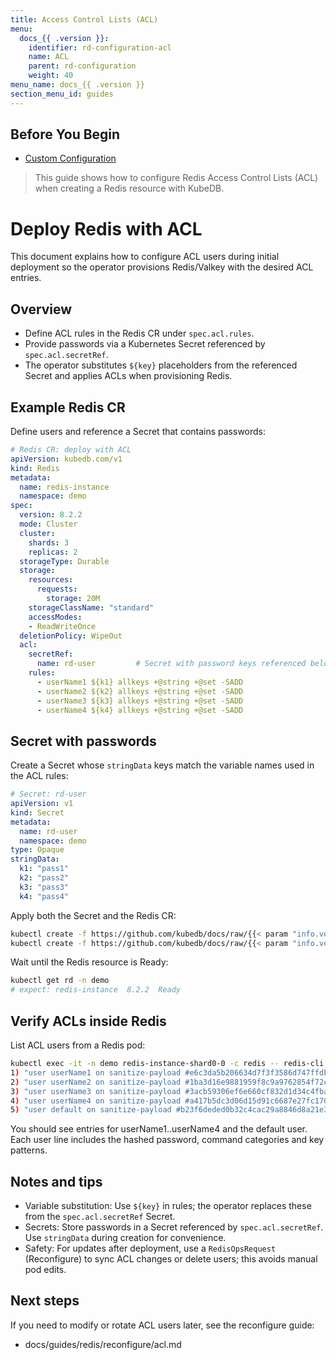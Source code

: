 ```yaml
---
title: Access Control Lists (ACL)
menu:
  docs_{{ .version }}:
    identifier: rd-configuration-acl
    name: ACL
    parent: rd-configuration
    weight: 40
menu_name: docs_{{ .version }}
section_menu_id: guides
---
```


## Before You Begin

- [Custom Configuration](docs/guides/redis/configuration/redis.md)

> This guide shows how to configure Redis Access Control Lists (ACL) when creating a Redis resource with KubeDB.

# Deploy Redis with ACL

This document explains how to configure ACL users during initial deployment so the operator provisions Redis/Valkey with the desired ACL entries.

## Overview

- Define ACL rules in the Redis CR under `spec.acl.rules`.
- Provide passwords via a Kubernetes Secret referenced by `spec.acl.secretRef`.
- The operator substitutes `${key}` placeholders from the referenced Secret and applies ACLs when provisioning Redis.

## Example Redis CR

Define users and reference a Secret that contains passwords:

```yaml
# Redis CR: deploy with ACL
apiVersion: kubedb.com/v1
kind: Redis
metadata:
  name: redis-instance
  namespace: demo
spec:
  version: 8.2.2
  mode: Cluster
  cluster:
    shards: 3
    replicas: 2
  storageType: Durable
  storage:
    resources:
      requests:
        storage: 20M
    storageClassName: "standard"
    accessModes:
    - ReadWriteOnce
  deletionPolicy: WipeOut
  acl:
    secretRef:
      name: rd-user         # Secret with password keys referenced below
    rules:
      - userName1 ${k1} allkeys +@string +@set -SADD
      - userName2 ${k2} allkeys +@string +@set -SADD
      - userName3 ${k3} allkeys +@string +@set -SADD
      - userName4 ${k4} allkeys +@string +@set -SADD
```

## Secret with passwords

Create a Secret whose `stringData` keys match the variable names used in the ACL rules:

```yaml
# Secret: rd-user
apiVersion: v1
kind: Secret
metadata:
  name: rd-user
  namespace: demo
type: Opaque
stringData:
  k1: "pass1"
  k2: "pass2"
  k3: "pass3"
  k4: "pass4"
```

Apply both the Secret and the Redis CR:

```bash
kubectl create -f https://github.com/kubedb/docs/raw/{{< param "info.version" >}}/docs/examples/redis/reconfigure/acl/old-acl-secret.yaml
kubectl create -f https://github.com/kubedb/docs/raw/{{< param "info.version" >}}/docs/examples/redis/reconfigure/acl/redis.yaml
```

Wait until the Redis resource is Ready:

```bash
kubectl get rd -n demo
# expect: redis-instance  8.2.2  Ready
```

## Verify ACLs inside Redis

List ACL users from a Redis pod:

```bash
kubectl exec -it -n demo redis-instance-shard0-0 -c redis -- redis-cli acl list
1) "user userName1 on sanitize-payload #e6c3da5b206634d7f3f3586d747ffdb36b5c675757b380c6a5fe5c570c714349 ~* resetchannels -@all +@string +@set -sadd"
2) "user userName2 on sanitize-payload #1ba3d16e9881959f8c9a9762854f72c6e6321cdd44358a10a4e939033117eab9 ~* resetchannels -@all +@string +@set -sadd"
3) "user userName3 on sanitize-payload #3acb59306ef6e660cf832d1d34c4fba3d88d616f0bb5c2a9e0f82d18ef6fc167 ~* resetchannels -@all +@string +@set -sadd"
4) "user userName4 on sanitize-payload #a417b5dc3d06d15d91c6687e27fc1705ebc56b3b2d813abe03066e5643fe4e74 ~* resetchannels -@all +@string +@set -sadd"
5) "user default on sanitize-payload #b23f6deded0b32c4cac29a8846d8a21e3403a04961436bc686d9e59e3925371c ~* &* +@all"
```

You should see entries for userName1..userName4 and the default user. Each user line includes the hashed password, command categories and key patterns.

## Notes and tips

- Variable substitution: Use `${key}` in rules; the operator replaces these from the `spec.acl.secretRef` Secret.
- Secrets: Store passwords in a Secret referenced by `spec.acl.secretRef`. Use `stringData` during creation for convenience.
- Safety: For updates after deployment, use a `RedisOpsRequest` (Reconfigure) to sync ACL changes or delete users; this avoids manual pod edits.

## Next steps

If you need to modify or rotate ACL users later, see the reconfigure guide:
- docs/guides/redis/reconfigure/acl.md
